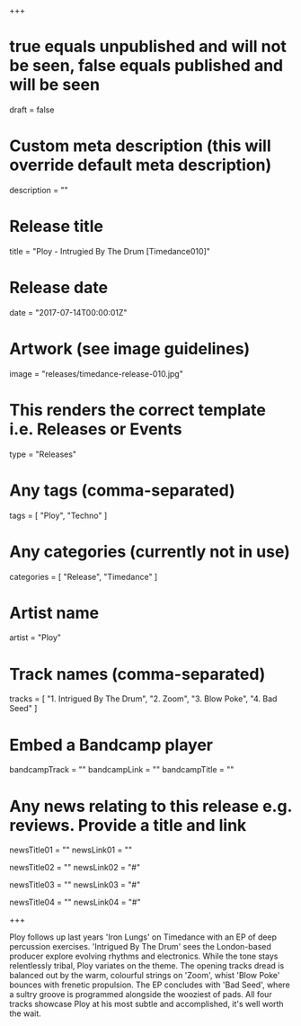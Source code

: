 +++

# true equals unpublished and will not be seen, false equals published and will be seen
draft = false

# Custom meta description (this will override default meta description)
description = ""

# Release title
title = "Ploy - Intrugied By The Drum [Timedance010]"

# Release date
date = "2017-07-14T00:00:01Z"

# Artwork (see image guidelines)
image = "releases/timedance-release-010.jpg"

# This renders the correct template i.e. Releases or Events
type = "Releases"

# Any tags (comma-separated)
tags = [ 
	"Ploy", 
	"Techno"
]

# Any categories (currently not in use)
categories = [ 
	"Release", 
	"Timedance" 
]

# Artist name
artist = "Ploy"

# Track names (comma-separated)
tracks = [
	"1. Intrigued By The Drum",
	"2. Zoom",
	"3. Blow Poke",
	"4. Bad Seed"
]

# Embed a Bandcamp player
bandcampTrack = ""
bandcampLink = ""
bandcampTitle = ""

# Any news relating to this release e.g. reviews. Provide a title and link
newsTitle01 = ""
newsLink01 = ""

newsTitle02 = ""
newsLink02 = "#"

newsTitle03 = ""
newsLink03 = "#"

newsTitle04 = ""
newsLink04 = "#"

+++

<!-- Provide a summary/statement below -->
Ploy follows up last years 'Iron Lungs' on Timedance with an EP of deep percussion exercises. 'Intrigued By The Drum' sees the London-based producer explore evolving rhythms and electronics. While the tone stays relentlessly tribal, Ploy variates on the theme. The opening tracks dread is balanced out by the warm, colourful strings on 'Zoom', whist 'Blow Poke' bounces with frenetic propulsion. The EP concludes with 'Bad Seed', where a sultry groove is programmed alongside the wooziest of pads. All four tracks showcase Ploy at his most subtle and accomplished, it's well worth the wait.
